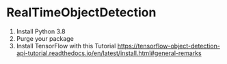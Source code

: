 # RealTimeObjectDetection
1. Install Python 3.8
2. Purge your package
3. Install TensorFlow with this Tutorial https://tensorflow-object-detection-api-tutorial.readthedocs.io/en/latest/install.html#general-remarks
